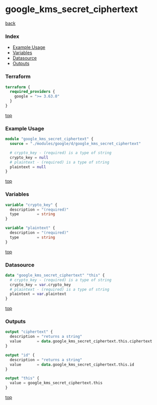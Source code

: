 # google_kms_secret_ciphertext

[back](../google.md)

### Index

- [Example Usage](#example-usage)
- [Variables](#variables)
- [Datasource](#datasource)
- [Outputs](#outputs)

### Terraform

```terraform
terraform {
  required_providers {
    google = ">= 3.63.0"
  }
}
```

[top](#index)

### Example Usage

```terraform
module "google_kms_secret_ciphertext" {
  source = "./modules/google/d/google_kms_secret_ciphertext"

  # crypto_key - (required) is a type of string
  crypto_key = null
  # plaintext - (required) is a type of string
  plaintext = null
}
```

[top](#index)

### Variables

```terraform
variable "crypto_key" {
  description = "(required)"
  type        = string
}

variable "plaintext" {
  description = "(required)"
  type        = string
}
```

[top](#index)

### Datasource

```terraform
data "google_kms_secret_ciphertext" "this" {
  # crypto_key - (required) is a type of string
  crypto_key = var.crypto_key
  # plaintext - (required) is a type of string
  plaintext = var.plaintext
}
```

[top](#index)

### Outputs

```terraform
output "ciphertext" {
  description = "returns a string"
  value       = data.google_kms_secret_ciphertext.this.ciphertext
}

output "id" {
  description = "returns a string"
  value       = data.google_kms_secret_ciphertext.this.id
}

output "this" {
  value = google_kms_secret_ciphertext.this
}
```

[top](#index)
